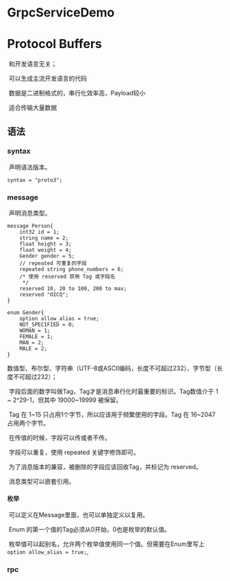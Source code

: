 # GrpcServiceDemo

# Protocol Buffers

​	和开发语言无关；

​	可以生成主流开发语言的代码

​	数据是二进制格式的，串行化效率高，Payload较小

​	适合传输大量数据

## 语法

### syntax

​	声明语法版本。


```
syntax = "proto3";
```

### message

​	声明消息类型。

```
message Person{
	int32 id = 1;
	string name = 2;
	float height = 3;
	float weight = 4;
	Gender gender = 5;
	// repeated 可重复的字段
	repeated string phone_numbers = 6;
	/* 使用 reserved 禁用 Tag 或字段名 
	 */
	reserved 10, 20 to 100, 200 to max;
	reserved "OICQ";
}

enum Gender{
	option allow_alias = true;
	NOT_SPECIFIED = 0;
	WOMAN = 1;
	FEMALE = 1;
	MAN = 2;
	MALE = 2;
}
```

​	数值型、布尔型、字符串（UTF-8或ASCII编码，长度不可超过232）、字节型（长度不可超过232）；

​	字段后面的数字叫做Tag，Tag才是消息串行化时最重要的标识。Tag数值介于 1 ~ 2^29-1，但其中 19000~19999 被保留。

​	Tag 在 1~15 只占用1个字节，所以应该用于频繁使用的字段。Tag 在 16~2047 占用两个字节。

​	在传值的时候，字段可以传或者不传。

​	字段可以重复，使用 repeated 关键字修饰即可。

​	为了消息版本的兼容，被删除的字段应该回收Tag，并标记为 reserved。

​	消息类型可以嵌套引用。

#### 枚举

​	可以定义在Message里面，也可以单独定义以复用。

​	Enum 的第一个值的Tag必须从0开始，0也是枚举的默认值。

​	枚举值可以起别名，允许两个枚举值使用同一个值。但需要在Enum里写上 `option allow_alias = true;`,

### rpc